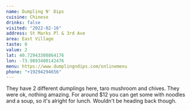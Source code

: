 ```yaml
---
name: Dumpling N' Dips
cuisine: Chinese
drinks: false
visited: "2022-02-16"
address: St Marks Pl & 3rd Ave
area: East Village
taste: 0
value: 2
lat: 40.72943308864176
lon: -73.9893400142476
menu: https://www.dumplingndips.com/onlinemenu
phone: "+19294294656"
---
```


They have 2 different dumplings here, taro mushroom and chives. They were ok, nothing amazing. For around $12 you can get some with noodles and a soup, so it's alright for lunch. Wouldn't be heading back though.
